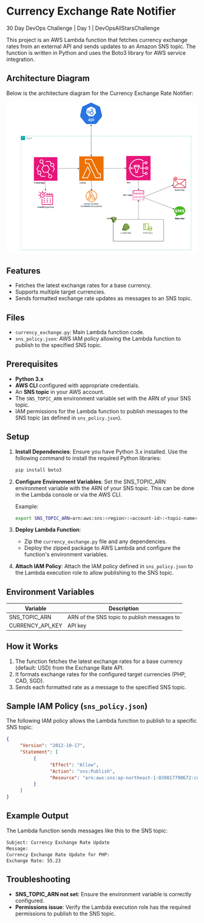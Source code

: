 # Currency Exchange Rate Notifier

30 Day DevOps Challenge | Day 1 | DevOpsAllStarsChallenge

This project is an AWS Lambda function that fetches currency exchange rates from an external API and sends updates to an Amazon SNS topic. The function is written in Python and uses the Boto3 library for AWS service integration.

## Architecture Diagram

Below is the architecture diagram for the Currency Exchange Rate Notifier:

![Architecture Diagram](architecture/Day2of30DaysChallenge.png)

## Features

- Fetches the latest exchange rates for a base currency.
- Supports multiple target currencies.
- Sends formatted exchange rate updates as messages to an SNS topic.

## Files

- `currency_exchange.py`: Main Lambda function code.
- `sns_policy.json`: AWS IAM policy allowing the Lambda function to publish to the specified SNS topic.

## Prerequisites

- **Python 3.x**
- **AWS CLI** configured with appropriate credentials.
- An **SNS topic** in your AWS account.
- The `SNS_TOPIC_ARN` environment variable set with the ARN of your SNS topic.
- IAM permissions for the Lambda function to publish messages to the SNS topic (as defined in `sns_policy.json`).

## Setup

1. **Install Dependencies**:
    Ensure you have Python 3.x installed. Use the following command to install the required Python libraries:
    ```bash
    pip install boto3
    ```

2. **Configure Environment Variables**:
    Set the SNS_TOPIC_ARN environment variable with the ARN of your SNS topic. This can be done in the Lambda console or via the AWS CLI.

    Example:
    ```bash
    export SNS_TOPIC_ARN=arn:aws:sns:<region>:<account-id>:<topic-name>
    ```

3. **Deploy Lambda Function**:
    - Zip the `currency_exchange.py` file and any dependencies.
    - Deploy the zipped package to AWS Lambda and configure the function's environment variables.

4. **Attach IAM Policy**:
    Attach the IAM policy defined in `sns_policy.json` to the Lambda execution role to allow publishing to the SNS topic.

## Environment Variables

| Variable        | Description                              |
|-----------------|------------------------------------------|
| SNS_TOPIC_ARN   | ARN of the SNS topic to publish messages to |
| CURRENCY_API_KEY| API key                                  |

## How it Works

1. The function fetches the latest exchange rates for a base currency (default: USD) from the Exchange Rate API.
2. It formats exchange rates for the configured target currencies (PHP, CAD, SGD).
3. Sends each formatted rate as a message to the specified SNS topic.

## Sample IAM Policy (`sns_policy.json`)

The following IAM policy allows the Lambda function to publish to a specific SNS topic:

```json
{
     "Version": "2012-10-17",
     "Statement": [
          {
                "Effect": "Allow",
                "Action": "sns:Publish",
                "Resource": "arn:aws:sns:ap-northeast-1:039817790672:currency_exchange:b2de634a-0b36-493b-adbd-8b95fb41ab25"
          }
     ]
}
```

## Example Output

The Lambda function sends messages like this to the SNS topic:

```
Subject: Currency Exchange Rate Update
Message:
Currency Exchange Rate Update for PHP:
Exchange Rate: 55.23
```

## Troubleshooting

- **SNS_TOPIC_ARN not set**: Ensure the environment variable is correctly configured.
- **Permissions issue**: Verify the Lambda execution role has the required permissions to publish to the SNS topic.